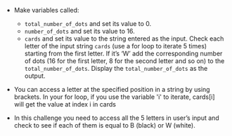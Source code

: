 - Make variables called:
    
    - `total_number_of_dots` and set its value to 0.
    - `number_of_dots` and set its value to 16.
    - `cards` and set its value to the string entered as the input. Check each letter of the input string `cards` (use a for loop to iterate 5 times) starting from the first letter. If it’s ‘W’ add the corresponding number of dots (16 for the first letter, 8 for the second letter and so on) to the `total_number_of_dots`. Display the `total_number_of_dots` as the output.

- You can access a letter at the specified position in a string by using brackets. In your for loop, if you use the variable 'i' to iterate, cards[i] will get the value at index i in cards

- In this challenge you need to access all the 5 letters in user’s input and check to see if each of them is equal to B (black) or W (white).
